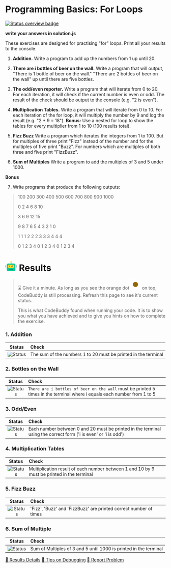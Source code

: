 # Programming Basics: For Loops
[![Status overview badge](../../blob/badges/.github/badges/main/badge.svg)](#-results)


**write your answers in solution.js**

These exercises are designed for practising "for" loops. Print all your results to the console.

1. **Addition.** 
Write a program to add up the numbers from 1 up until 20.

2. **There are i bottles of beer on the wall.** 
Write a program that will output, "There is 1 bottle of beer on the wall." "There are 2 bottles of beer on the wall" up until there are five bottles. 

3. **The odd/even reporter.**
Write a program that will iterate from 0 to 20. For each iteration, it will check if the current number is even or odd. The result of the check should be output to the console (e.g. "2 is even").

4. **Multiplication Tables.**
Write a program that will iterate from 0 to 10. For each iteration of the for loop, it will multiply the number by 9 and log the result (e.g. "2 * 9 = 18").
**Bonus:** Use a nested for loop to show the tables for every multiplier from 1 to 10 (100 results total).

5. **Fizz Buzz**
Write a program which iterates the integers from 1 to 100. But for multiples of three print "Fizz" instead of the number and for the multiples of five print "Buzz". For numbers which are multiples of both three and five print "FizzBuzz".

6. **Sum of Multiples**
Write a program to add the multiples of 3 and 5 under 1000.

**Bonus** 

7. Write programs that produce the following outputs: 
>100 200 300 400 500 600 700 800 900 1000
>
>0 2 4 6 8 10
>
>3 6 9 12 15
>
>9 8 7 6 5 4 3 2 1 0
>
>1 1 1 2 2 2 3 3 3 4 4 4
>
>0 1 2 3 4 0 1 2 3 4 0 1 2 3 4

[//]: # (autograding info start)
# <img src="https://github.com/DCI-EdTech/autograding-setup/raw/main/assets/bot-large.svg" alt="" data-canonical-src="https://github.com/DCI-EdTech/autograding-setup/raw/main/assets/bot-large.svg" height="31" /> Results
> ⌛ Give it a minute. As long as you see the orange dot ![processing](https://raw.githubusercontent.com/DCI-EdTech/autograding-setup/main/assets/processing.svg) on top, CodeBuddy is still processing. Refresh this page to see it's current status.
>
> This is what CodeBuddy found when running your code. It is to show you what you have achieved and to give you hints on how to complete the exercise.


### 1. Addition

|                 Status                  | Check                                                                                    |
| :-------------------------------------: | :--------------------------------------------------------------------------------------- |
| ![Status](../../blob/badges/.github/badges/main/status0.svg) | The sum of the numbers 1 to 20 must be printed in the terminal |

### 2. Bottles on the Wall

|                 Status                  | Check                                                                                    |
| :-------------------------------------: | :--------------------------------------------------------------------------------------- |
| ![Status](../../blob/badges/.github/badges/main/status1.svg) | `There are i bottles of beer on the wall` must be printed 5 times in the terminal where i equals each number from 1 to 5 |

### 3. Odd/Even

|                 Status                  | Check                                                                                    |
| :-------------------------------------: | :--------------------------------------------------------------------------------------- |
| ![Status](../../blob/badges/.github/badges/main/status2.svg) | Each number between 0 and 20 must be printed in the terminal using the correct form ('i is even' or 'i is odd') |

### 4. Multiplication Tables

|                 Status                  | Check                                                                                    |
| :-------------------------------------: | :--------------------------------------------------------------------------------------- |
| ![Status](../../blob/badges/.github/badges/main/status3.svg) | Multiplication result of each number between 1 and 10 by 9 must be printed in the terminal |

### 5. Fizz Buzz

|                 Status                  | Check                                                                                    |
| :-------------------------------------: | :--------------------------------------------------------------------------------------- |
| ![Status](../../blob/badges/.github/badges/main/status4.svg) | 'Fizz', 'Buzz' and 'FizzBuzz' are printed correct number of times |

### 6. Sum of Multiple

|                 Status                  | Check                                                                                    |
| :-------------------------------------: | :--------------------------------------------------------------------------------------- |
| ![Status](../../blob/badges/.github/badges/main/status5.svg) | Sum of Multiples of 3 and 5 until 1000 is printed in the terminal |



[🔬 Results Details](../../actions)
[🐞 Tips on Debugging](https://github.com/DCI-EdTech/autograding-setup/wiki/How-to-work-with-CodeBuddy)
[📢 Report Problem](https://docs.google.com/forms/d/e/1FAIpQLSfS8wPh6bCMTLF2wmjiE5_UhPiOEnubEwwPLN_M8zTCjx5qbg/viewform?usp=pp_url&entry.652569746=PB-loops-for)


[//]: # (autograding info end)